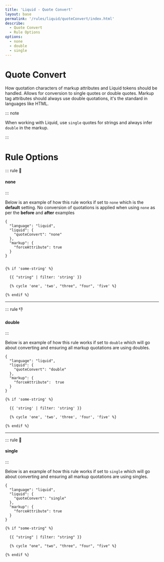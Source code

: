 ```yaml
---
title: 'Liquid - Quote Convert'
layout: base
permalink: '/rules/liquid/quoteConvert/index.html'
describe:
  - Quote Convert
  - Rule Options
options:
  - none
  - double
  - single
---
```


# Quote Convert

How quotation characters of markup attributes and Liquid tokens should be handled. Allows for conversion to single quotes or double quotes. Markup tag attributes should always use double quotations, it's the standard in languages like HTML.

::: note

When working with Liquid, use `single` quotes for strings and always infer `double` in the markup.

:::

# Rule Options

::: rule 🤡

#### none

:::

Below is an example of how this rule works if set to `none` which is the **default** setting. No conversion of quotations is applied when using `none` as per the **before** and **after** examples

```json:rules
{
  "language": "liquid",
  "liquid": {
    "quoteConvert": "none"
  },
  "markup": {
    "forceAttribute": true
  }
}
```

<!-- prettier-ignore -->
```html

{% if 'some-string' %}

  {{ "string" | filter: 'string' }}

  {% cycle 'one', 'two', "three", "four", 'five' %}

{% endif %}

```

---

::: rule 👎

#### double

:::

Below is an example of how this rule works if set to `double` which will go about converting and ensuring all markup quotations are using doubles.

```json:rules
{
  "language": "liquid",
  "liquid": {
    "quoteConvert": "double"
  },
  "markup": {
    "forceAttribute":  true
  }
}
```

<!-- prettier-ignore -->
```html
{% if 'some-string' %}

  {{ 'string' | filter: 'string' }}

  {% cycle 'one', 'two', 'three', 'four', 'five' %}

{% endif %}
```

---

::: rule 🙌

#### single

:::

Below is an example of how this rule works if set to `single` which will go about converting and ensuring all markup quotations are using singles.

```json:rules
{
  "language": "liquid",
  "liquid": {
    "quoteConvert": "single"
  },
  "markup": {
    "forceAttribute": true
  }
}
```

<!-- prettier-ignore -->
```html
{% if "some-string" %}

  {{ "string" | filter: "string" }}

  {% cycle "one", "two", "three", "four", "five" %}

{% endif %}
```
